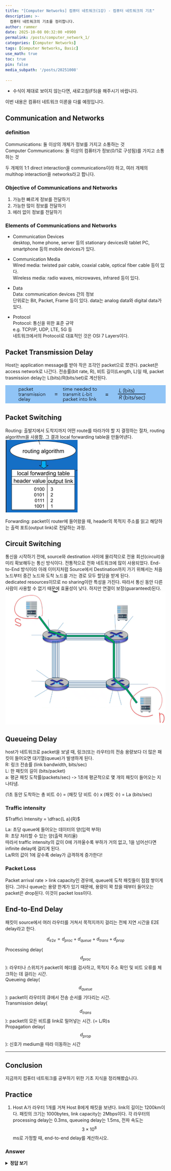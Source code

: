 ```yaml
---
title: "[Computer Networks] 컴퓨터 네트워크(1강) - 컴퓨터 네트워크의 기초"
description: >-
  컴퓨터 네트워크의 기초를 정리합니다.
author: rammer
date: 2025-10-08 00:32:00 +0900
permalink: /posts/computer_network_1/
categories: [Computer Networks]
tags: [Computer Networks, Basic]
use_math: true
toc: true
pin: false
media_subpath: '/posts/20251008'

---
```

  * 수식이 제대로 보이지 않는다면, 새로고침(F5)을 해주시기 바랍니다.  

이번 내용은 컴퓨터 네트워크 이론을 다룰 예정입니다. 

## **Communication and Networks**

### definition
Communications: 둘 이상의 개체가 정보를 가지고 소통하는 것  
Computer Communications: 둘 이상의 컴퓨터가 정보(0/1로 구성됨)를 가지고 소통하는 것  

두 개체의 1:1 direct interaction을 communications이라 하고, 여러 개체의 multihop interaction을 networks라고 합니다.  

### Objective of Communications and Networks
1. 가능한 빠르게 정보를 전달하기
2. 가능한 많이 정보를 전달하기
3. 에러 없이 정보를 전달하기

### Elements of Communications and Networks
* Communication Devices  
desktop, home phone, server 등의 stationary devices와 tablet PC, smartphone 등의 mobile devices가 있다.  
  
* Communication Media  
Wired media: twisted pair cable, coaxial cable, optical fiber cable 등이 있다.  
Wireless media: radio waves, microwaves, infrared 등이 있다.  

* Data  
Data: communication devices 간의 정보  
단위로는 Bit, Packet, Frame 등이 있다. data는 analog data와 digital data가 있다.  

* Protocol  
Protocol: 통신을 위한 표준 규약  
e.g. TCP/IP, UDP, LTE, 5G 등  
네트워크에서의 Protocol로 대표적인 것은 OSI 7 Layers이다.  
  
## **Packet Transmission Delay**
Host는 application message를 받아 작은 조각인 packet으로 쪼갠다. packet은 access network로 나간다. 전송률(bit rate, R), 비트 길이(Length, L)일 때, packet trasmission delay는 L(bits)/R(bits/set)로 계산된다.  
  
<img src="../../assets/img/resources/computer_networks/lecture1_1.png"
     alt="Description"
     loading="lazy"
     class="image-style">

## **Packet Switching**
Routing: 출발지에서 도착지까지 어떤 route를 따라가야 할 지 결정하는 절차, routing algorithm을 사용함. 그 결과 local forwarding table을 만들어낸다.  
<img src="../../assets/img/resources/computer_networks/lecture1_2.png"
     alt="Description"
     loading="lazy"
     class="image-style">
  
Forwarding: packet이 router에 들어왔을 때, header의 목적지 주소를 읽고 해당하는 출력 포트(output link)로 전달하는 과정.  

## **Circuit Switching**
통신을 시작하기 전에, source와 destination 사이에 물리적으로 전용 회선(circuit)을 미리 확보해두는 통신 방식이다. 전통적으로 전화 네트워크에 많이 사용되었다. End-to-End 방식이라 아래 이미지처럼 Source에서 Destination까지 가기 위해서는 처음 노드부터 중간 노드와 도착 노드를 가는 경로 모두 할당을 받게 된다.  
dedicated resources이므로 no sharing이란 특성을 가진다. 따라서 통신 동안 다른 사람이 사용할 수 없기 때문에 효율성이 낮다. 하지만 연결이 보장(guaranteed)된다.  
<img src="../../assets/img/resources/computer_networks/lecture1_3.png"
     alt="Description"
     loading="lazy"
     class="image-style">
  
## **Queueing Delay**
host가 네트워크로 packet을 보낼 때, 링크(또는 라우터)의 전송 용량보다 더 많은 패킷이 들어오면 대기열(queue)가 발생하게 된다.  
R: 링크 전송률 (link bandwidth, bits/sec)  
L: 한 패킷의 길이 (bits/packet)  
a: 평균 패킷 도착률(packets/sec) -> 1초에 평균적으로 몇 개의 패킷이 들어오는 지 나타냄.  
  
(1초 동안 도착하는 총 비트 수) = (패킷 당 비트 수) x (패킷 수) = La (bits/sec)  
  
### Traffic intensity
$Traffic\ Intensity = \dfrac{L a}{R}$  
  
La: 초당 queue에 들어오는 데이터의 양(입력 부하)   
R: 초당 처리할 수 있는 양(출력 처리율)  
따라서 traffic intensity의 값이 0에 가까울수록 부하가 거의 없고, 1을 넘어선다면 infinite delay에 걸리게 된다.  
La/R의 값이 1에 갈수록 delay가 급격하게 증가한다!  

### Packet Loss
Packet arrival rate > link capacity인 경우에, queue에 도착 패킷들이 점점 쌓이게 된다. 그러나 queue는 용량 한계가 있기 때문에, 용량이 꽉 찼을 때부터 들어오는 packet은 drop된다. 이것이 packet loss이다.  

## **End-to-End Delay**
패킷이 source에서 여러 라우터를 거쳐서 목적지까지 걸리는 전체 지연 시간을 E2E delay라고 한다.  
  
$$d_{e2e}=d_{proc}+d_{queue}+d_{trans}+d_{prop}$$  
  
Processing delay($$d_{proc}$$): 라우터나 스위치가 packet의 헤더를 검사하고, 목적지 주소 확인 및 비트 오류를 체크하는 데 걸리는 시간.  
Queueing delay($$d_{queue}$$): packet이 라우터의 큐에서 전송 순서를 기다리는 시간.  
Transmission delay($$d_{trans}$$): packet의 모든 비트를 link로 밀어넣는 시간. (= L/R)s  
Propagation delay($$d_{prop}$$): 신호가 medium을 따라 이동하는 시간  

---

## **Conclusion**
지금까지 컴퓨터 네트워크를 공부하기 위한 기초 지식을 정리해봤습니다. 

## **Practice** 
1. Host A가 라우터 1개를 거쳐 Host B에게 패킷을 보낸다. link의 길이는 1200km이다. 패킷의 크기는 1000bytes, link capacity는 2Mbps이다. 각 라우터의 processing delay는 0.3ms, queueing delay는 1.5ms, 전파 속도는 $$3\times 10^8$$ms로 가정할 때, end-to-end delay를 계산하시오.  

### Answer 
<details>
  <summary><strong>정답 보기</strong></summary>
  <br>
  <img src="../../assets/img/resources/computer_networks/lecture1_answer1.png"
     alt="Description"
     loading="lazy"
     class="image-style">
</details>
